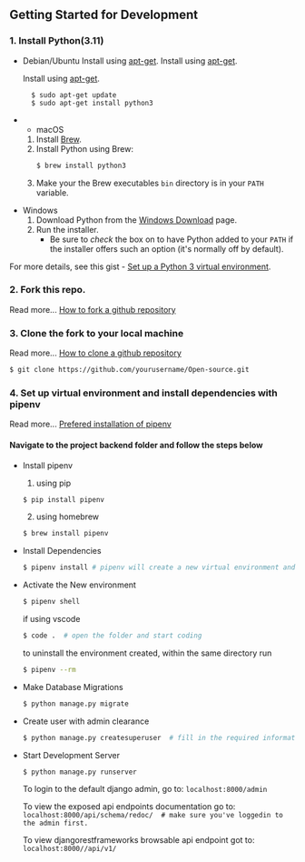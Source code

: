 

## Getting Started for Development

### 1. Install Python(3.11)

- Debian/Ubuntu
     Install using [apt-get](https://linux.die.net/man/8/apt-get).
     Install using [apt-get](https://linux.die.net/man/8/apt-get).

    Install using [apt-get](https://linux.die.net/man/8/apt-get).

        $ sudo apt-get update
        $ sudo apt-get install python3

+   - macOS
    1. Install [Brew](https://brew.sh).
    2. Install Python using Brew:
        ```sh
        $ brew install python3
        ```
    3. Make your the Brew executables `bin` directory is in your `PATH` variable.
- Windows
    1. Download Python from the [Windows Download](https://www.python.org/downloads/windows/) page.
    2. Run the installer.
        - Be sure to _check_ the box on to have Python added to your `PATH` if the installer offers such an option (it's normally off by default).

For more details, see this gist - [Set up a Python 3 virtual environment](https://gist.github.com/MichaelCurrin/3a4d14ba1763b4d6a1884f56a01412b7).

###  2. Fork this repo.
Read more... [How to fork a github repository](https://docs.github.com/en/get-started/quickstart/fork-a-repo)

### 3. Clone the fork to your local machine
Read more... [How to clone a github repository](https://docs.github.com/en/repositories/creating-and-managing-repositories/cloning-a-repository)

```bash
$ git clone https://github.com/yourusername/Open-source.git
```

### 4. Set up virtual environment and install dependencies with pipenv
Read more... [Prefered installation of pipenv](https://pipenv.pypa.io/en/latest/installation/#preferred-installation-of-pipenv)

#### Navigate to the project backend folder and follow the steps below

- Install pipenv
    1. using pip
    ```bash
    $ pip install pipenv
    ```
    2. using homebrew
    ```bash
    $ brew install pipenv
    ```
- Install Dependencies
    ```bash
    $ pipenv install # pipenv will create a new virtual environment and then install all dependencies in the Pipfile
    ```
- Activate the New environment
    ```bash
    $ pipenv shell
    ```
    if using vscode

    ```bash
    $ code .  # open the folder and start coding
    ```

    to uninstall the environment created, within the same directory run
    ```bash
    $ pipenv --rm
    ```

- Make Database Migrations
  ```bash
  $ python manage.py migrate
  ```

- Create user with admin clearance
  ```bash
  $ python manage.py createsuperuser  # fill in the required information
  ```

- Start Development Server
  ```bash
  $ python manage.py runserver
  ```

  To login to the default django admin, go to: `localhost:8000/admin`

  To view the exposed api endpoints documentation go to: `localhost:8000/api/schema/redoc/  # make sure you've loggedin to the admin first.`

  To view djangorestframeworks browsable api endpoint got to: `localhost:8000//api/v1/`
